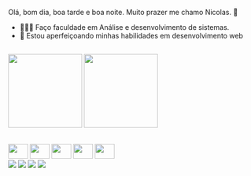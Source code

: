 Olá, bom dia, boa tarde e boa noite. Muito prazer me chamo Nicolas. 👋

- 👨🏻‍🎓 Faço faculdade em Análise e desenvolvimento de sistemas.
- 🌱 Estou aperfeiçoando minhas habilidades em desenvolvimento web

##

<div>
<img height="150em" src="https://github-readme-stats.vercel.app/api?username=NicolasStudio&show_icons=true&theme=tokyonight&include_all_comits=true&count_private=true"/>
<img height="150em"  src="https://github-readme-stats.vercel.app/api/top-langs/?username=NicolasStudio&layout-compact&langs_count=16&theme=tokyonight"/>
</div>

##
<div style="display: inline_block">
<img height="30" width="40" src="https://cdn.jsdelivr.net/gh/devicons/devicon/icons/html5/html5-plain.svg">
<img height="30" width="40" src="https://cdn.jsdelivr.net/gh/devicons/devicon/icons/css3/css3-original.svg" >
<img height="30" width="40"src="https://cdn.jsdelivr.net/gh/devicons/devicon/icons/javascript/javascript-original.svg">
<img height="30" width="40"src="https://cdn.jsdelivr.net/gh/devicons/devicon/icons/php/php-original.svg">      
<img height="30" width="40" src="https://cdn.jsdelivr.net/gh/devicons/devicon/icons/java/java-original.svg">
</div>   

<div> 
  <a href="https://instagram.com/nicolas29sousa" target="_blank"><img src="https://img.shields.io/badge/-Instagram-%23E4405F?style=for-the-badge&logo=instagram&logoColor=white" target="_blank"></a>
 	<a href="https://www.twitch.tv/nicolaszk1" target="_blank"><img src="https://img.shields.io/badge/Twitch-9146FF?style=for-the-badge&logo=twitch&logoColor=white" target="_blank"></a>
  <a href = "mailto:nicolaszk321@gmail.com"><img src="https://img.shields.io/badge/-Gmail-%23333?style=for-the-badge&logo=gmail&logoColor=white" target="_blank"></a>
  <a href="https://www.linkedin.com/in/nicolas-almeida-376284244/" target="_blank"><img src="https://img.shields.io/badge/-LinkedIn-%230077B5?style=for-the-badge&logo=linkedin&logoColor=white" target="_blank"></a>
</div>     
